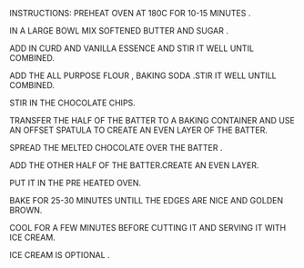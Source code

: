 INSTRUCTIONS:
PREHEAT OVEN AT 180C FOR 10-15 MINUTES .

IN A LARGE BOWL MIX SOFTENED BUTTER AND SUGAR .

ADD IN CURD AND VANILLA ESSENCE AND STIR IT WELL UNTIL COMBINED.

ADD THE ALL PURPOSE FLOUR , BAKING SODA .STIR IT WELL UNTILL COMBINED.

STIR IN THE CHOCOLATE CHIPS.

TRANSFER THE HALF OF THE BATTER TO A BAKING CONTAINER AND USE AN OFFSET SPATULA TO CREATE AN EVEN LAYER OF THE BATTER.

SPREAD THE MELTED CHOCOLATE OVER THE BATTER .

ADD THE OTHER HALF OF THE BATTER.CREATE AN EVEN LAYER.

PUT IT IN THE PRE HEATED OVEN.

BAKE FOR 25-30 MINUTES UNTILL THE EDGES ARE NICE AND GOLDEN BROWN. 

COOL FOR A FEW MINUTES BEFORE CUTTING IT AND SERVING IT WITH ICE CREAM.

ICE CREAM IS OPTIONAL .